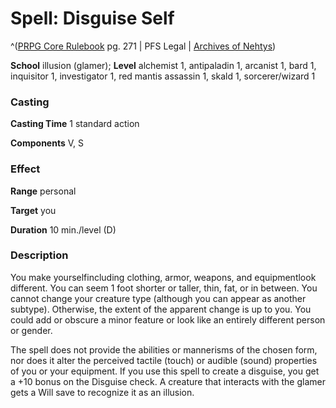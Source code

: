 # Spell: Disguise Self

^([PRPG Core Rulebook][ss-disguise-self] pg. 271 | PFS Legal | [Archives of Nehtys][sn-disguise-self])

**School** illusion (glamer); **Level** alchemist 1, antipaladin 1, arcanist 1, bard 1, inquisitor 1, investigator 1, red mantis assassin 1, skald 1, sorcerer/wizard 1

### Casting

**Casting Time** 1 standard action  

**Components** V, S

### Effect

**Range** personal  

**Target** you  

**Duration** 10 min./level (D)

### Description

You make yourselfincluding clothing, armor, weapons, and equipmentlook different. You can seem 1 foot shorter or taller, thin, fat, or in between. You cannot change your creature type (although you can appear as another subtype). Otherwise, the extent of the apparent change is up to you. You could add or obscure a minor feature or look like an entirely different person or gender.  

The spell does not provide the abilities or mannerisms of the chosen form, nor does it alter the perceived tactile (touch) or audible (sound) properties of you or your equipment. If you use this spell to create a disguise, you get a +10 bonus on the Disguise check. A creature that interacts with the glamer gets a Will save to recognize it as an illusion.

[ss-disguise-self]: http://paizo.com/pathfinderRPG/v57
[sn-disguise-self]: http://www.archivesofnethys.com/SpellDisplay.aspx?ItemName=Disguise%20Self